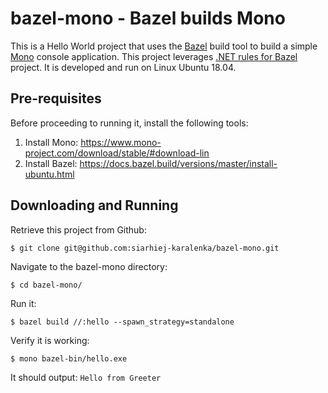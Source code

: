 # bazel-mono - Bazel builds Mono
This is a Hello World project that uses the [Bazel](https://bazel.build) build tool to build a simple [Mono](https://mono-project.com) console application. This project leverages [.NET rules for Bazel](https://github.com/bazelbuild/rules_dotnet) project.
It is developed and run on Linux Ubuntu 18.04.

## Pre-requisites
Before proceeding to running it, install the following tools:
1. Install Mono: https://www.mono-project.com/download/stable/#download-lin
1. Install Bazel: https://docs.bazel.build/versions/master/install-ubuntu.html

## Downloading and Running
Retrieve this project from Github:

`$ git clone git@github.com:siarhiej-karalenka/bazel-mono.git`

Navigate to the bazel-mono directory:

`$ cd bazel-mono/`

Run it:

`$ bazel build //:hello --spawn_strategy=standalone`


Verify it is working:

`$ mono bazel-bin/hello.exe`

It should output:
`Hello from Greeter`

